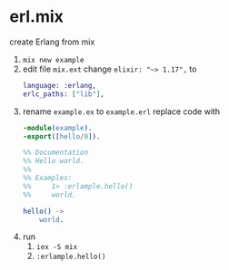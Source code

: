 # erl.mix
create Erlang from mix

1. `mix new example`
2. edit file `mix.ext`
   change `elixir: "~> 1.17",` to
   ```elixir
   language: :erlang,
   erlc_paths: ["lib"],
   ```
3. rename `example.ex` to `example.erl`
   replace code with
   ```erlang
   -module(example).
   -export([hello/0]).

   %% Documentation
   %% Hello world.
   %%
   %% Examples:
   %%     1> :erlample.hello()
   %%     world.

   hello() ->
       world.
   ```
4. run
   1. `iex -S mix`
   2. `:erlample.hello()`
   

